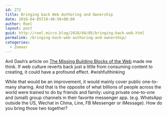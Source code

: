 ```yaml
---
id: 272
title: Bringing back Web Authoring and Ownership
date: 2018-04-05T19:40:58+00:00
author: Roel
layout: post
guid: http://roel.micro.blog/2018/04/05/bringing-back-web.html
permalink: /bringing-back-web-authoring-and-ownership/
categories:
  - Zomaar
---
```

Anil Dash’s article on [The Missing Building Blocks of the Web](https://medium.com/@anildash/the-missing-building-blocks-of-the-web-3fa490ae5cbc) made me think. If web culture reverts back just a little from consuming content to creating, it could have a profound effect. #wishfulthinking

While that would be an improvement, it would mainly cover public one-to-many sharing. And that is the opposite of what billions of people across the world were trained to do by friends and family: using private one-to-one and (small) group channels in their favorite messenger app. (e.g. WhatsApp outside the US, Wechat in China, Line, FB Messenger or iMessage). How do you bring those two together? 